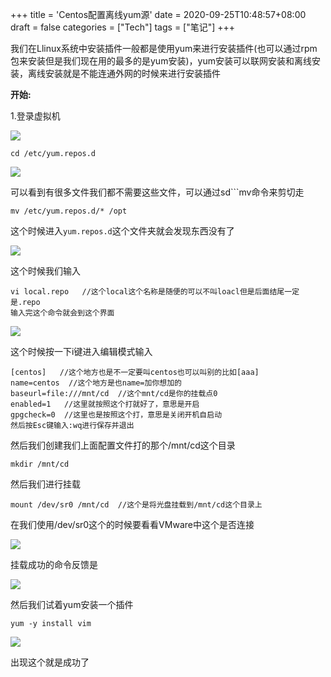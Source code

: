 +++
title = 'Centos配置离线yum源'
date = 2020-09-25T10:48:57+08:00
draft = false
categories = ["Tech"]
tags = ["笔记"]
+++


我们在Llinux系统中安装插件一般都是使用yum来进行安装插件(也可以通过rpm包来安装但是我们现在用的最多的是yum安装)，yum安装可以联网安装和离线安装，离线安装就是不能连通外网的时候来进行安装插件

<!--more-->

**开始:**

1.登录虚拟机

![](https://wangzhrbuckets.s3.bitiful.net/picture/2023/09/202309281322305.png)



```shell
cd /etc/yum.repos.d
```

![](https://wangzhrbuckets.s3.bitiful.net/picture/2023/09/202309281322295.png)

可以看到有很多文件我们都不需要这些文件，可以通过sd```mv命令来剪切走

```shell
mv /etc/yum.repos.d/* /opt
```

这个时候进入`yum.repos.d`这个文件夹就会发现东西没有了

![](https://wangzhrbuckets.s3.bitiful.net/picture/2023/09/202309281324081.png)

这个时候我们输入

```shell
vi local.repo   //这个local这个名称是随便的可以不叫loacl但是后面结尾一定是.repo
输入完这个命令就会到这个界面
```

![](https://wangzhrbuckets.s3.bitiful.net/picture/2023/09/202309281325091.png)

这个时候按一下i键进入编辑模式输入

```shell
[centos]   //这个地方也是不一定要叫centos也可以叫别的比如[aaa]
name=centos  //这个地方是也name=加你想加的
baseurl=file:///mnt/cd  //这个mnt/cd是你的挂载点0
enabled=1   //这里就按照这个打就好了，意思是开启
gpgcheck=0  //这里也是按照这个打，意思是关闭开机自启动
然后按Esc键输入:wq进行保存并退出
```

然后我们创建我们上面配置文件打的那个/mnt/cd这个目录

```shell
mkdir /mnt/cd
```

然后我们进行挂载

```shell
mount /dev/sr0 /mnt/cd  //这个是将光盘挂载到/mnt/cd这个目录上
```

在我们使用/dev/sr0这个的时候要看看VMware中这个是否连接

![](https://wangzhrbuckets.s3.bitiful.net/picture/2023/09/202309281325181.png)

挂载成功的命令反馈是

![](https://wangzhrbuckets.s3.bitiful.net/picture/2023/09/202309281325099.png)

然后我们试着yum安装一个插件

```shell
yum -y install vim
```

![](https://wangzhrbuckets.s3.bitiful.net/picture/2023/09/202309281325156.png)

出现这个就是成功了